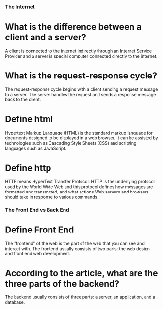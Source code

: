 ### The Internet

# What is the difference between a client and a server?
A client is connected to the internet indirectly through an Internet Service Provider and a server is special computer connected directly to the internet.

# What is the request-response cycle?
The request-response cycle begins with a client sending a request message to a server. The server handles the request and sends a response message back to the client.

# Define html
Hypertext Markup Language (HTML) is the standard markup language for documents designed to be displayed in a web browser. It can be assisted by technologies such as Cascading Style Sheets (CSS) and scripting languages such as JavaScript.

# Define http
HTTP means HyperText Transfer Protocol. HTTP is the underlying protocol used by the World Wide Web and this protocol defines how messages are formatted and transmitted, and what actions Web servers and browsers should take in response to various commands.

### The Front End vs Back End

# Define Front End
The "frontend" of the web is the part of the web that you can see and interact with. The frontend usually consists of two parts: the web design and front end web development.

# According to the article, what are the three parts of the backend?
The backend usually consists of three parts: a server, an application, and a database.
